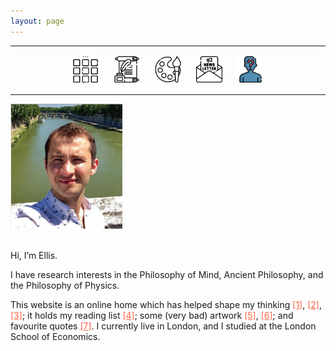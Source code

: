 ```yaml
---
layout: page
---
```

<center>
<hr width="100%" size="3">
<div class="container">
        <a href="https://ellisjalia.com"><img src="/assets/icons/menu-bw.png" style="width:42px;height:42px;justify-content:center;display:inline-block;border:1px;margin: 0px 8px;padding:2px;"/></a>
        <a href="https://ellisjalia.com/posts"><img src="/assets/icons/quill-bw.png" style="width:42px;height:42px;justify-content:center;display:inline-block;border:1px;margin: 0px 8px;padding:2px;"/></a>
        <a href="https://ellisjalia.com/art"><img src="/assets/icons/palette-bw.png" style="width:42px;height:42px;justify-content:center;display:inline-block;border:1px;margin: 0px 8px;padding:2px;"/></a>
        <a href="https://ellisjalia.com/newsletter"><img src="/assets/icons/newsletter-bw.png" style="width:42px;height:42px;justify-content:center;display:inline-block;border:1px;margin: 0px 8px;padding:2px;"/></a>
        <a href="https://ellisjalia.com/about"><img src="/assets/icons/unknown.png" style="width:42px;height:42px;justify-content:center;display:inline-block;border:1px;margin: 0px 8px;padding:2px;"/></a>
 </div>
  <hr width="100%" size="3">
  </center>
  
<div><img src="assets/photo.png" height="200" alt="Photo" /></div>
<br>

Hi, I’m Ellis.

I have research interests in the Philosophy of Mind, Ancient Philosophy, and the Philosophy of Physics.

This website is an online home which has helped shape my thinking <a href ="https://ellis.bio/posts/my-top-10-books-of-2023" style="color:tomato">[1]</a>, <a href ="https://ellis.bio/posts/on-being-nudged" style="color:tomato">[2]</a>, <a href ="https://ellis.bio/posts/leibniz-and-the-machine" style="color:tomato">[3]</a>; it holds my reading list <a href ="https://ellis.bio/tag/reading/" style="color:tomato">[4]</a>; some (very bad) artwork <a href ="https://ellis.bio/posts/sketchbook" style="color:tomato">[5]</a>, <a href ="https://ellis.bio/art" style="color:tomato">[6]</a>; and favourite quotes <a href ="https://ellis.bio/quotes" style="color:tomato">[7]</a>. I currently live in London, and I studied at the London School of Economics.

